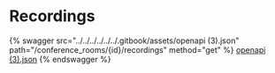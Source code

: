 # Recordings

{% swagger src="../../../../../../.gitbook/assets/openapi (3).json" path="/conference_rooms/{id}/recordings" method="get" %}
[openapi (3).json](<../../../../../../.gitbook/assets/openapi (3).json>)
{% endswagger %}
